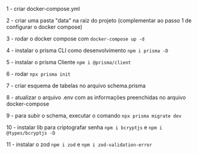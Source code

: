 1 - criar docker-compose.yml

2 - criar uma pasta "data" na raíz do projeto (complementar ao passo 1 de configurar o docker compose)

3 - rodar o docker compose com `docker-compose up -d`

4 - instalar o prisma CLI como desenvolvimento `npm i prisma -D`

5 - instalar o prisma Cliente `npm i @prisma/client`

6 - rodar `npx prisma init`

7 - criar esquema de tabelas no arquivo schema.prisma

8 - atualizar o arquivo .env com as informações preenchidas no arquivo docker-compose

9 - para subir o schema, executar o comando `npx prisma migrate dev`

10 - instalar lib para criptografar senha `npm i bcryptjs` e `npm i @types/bcryptjs -D`

11 - instalar o zod `npm i zod` e `npm i zod-validation-error`